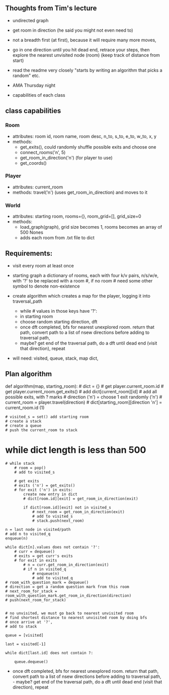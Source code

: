 ## Thoughts from Tim's lecture

- undirected graph

- get room in direction (he said you might not even need to)

- not a breadth first (at first), because it will require many more moves, 

- go in one direction until you hit dead end, retrace your steps, then explore the nearest unvisited node (room) (keep track of distance from start)

- read the readme very closely "starts by writing an algorithm that picks a random" etc.

- AMA Thursday night

- capabilities of each class

## class capabilities
 ### Room 
 - attributes: room id, room name, room desc, n_to, s_to, e_to, w_to, x, y
 - methods: 
    - get_exits(), could randomly shuffle possible exits and choose one
    - connect_rooms('n', 5)
    - get_room_in_direction('n') (for player to use)
    - get_coords()
### Player
- attributes: current_room
- methods: travel('n') (uses get_room_in_direction) and moves to it

### World
- attributes: starting room, rooms={}, room_grid=[], grid_size=0
- methods:
    - load_graph(graph), grid size becomes 1, rooms becomes an array of 500 Nones
    - adds each room from .txt file to dict

## Requirements:
- visit every room at least once
- starting graph a dictionary of rooms, each with four k/v pairs, n/s/w/e, with '?' to be replaced with a room #, if no room # need some other symbol to denote non-existence
- create algorithm which creates a map for the player, logging it into traversal_path
    - while # values in those keys have '?':
    - in starting room
    - choose random starting direction, dft
    - once dft completed, bfs for nearest unexplored room. return that path, convert path to a list of nsew directions before adding to traversal path, 
    - maybe? get end of the traversal path, do a dft until dead end (visit that direction), repeat

 - will need: visited, queue, stack, map dict,

 ## Plan algorithm
 def algorithm(map, starting_room):
    # dict = {}
    # get player.current_room.id
    # get player.current_room.get_exits()
    # add dict[current_room][id] # add all possible exits, with ? marks
    # direction ('n') = choose 1 exit randomly ('n')
    # current_room = player.travel(direction)
    # dict[starting_room][direction 'n'] = current_room.id (1)

    # visited_s = set() add starting room
    # create a stack
    # create a queue
    # push the current_room to stack

     
# while dict length is less than 500
    # while stack
        # room = pop()
        # add to visited_s

        # get exits 
        # exits ('n') = get_exits()
        # for exit ('n') in exits:
            create new entry in dict
            # dict[room.id][exit] = get_room_in_direction(exit)

            if dict[room.id][exit] not in visited_s
                # next_room = get_room_in_direction(exit)
                # add to visited_s
                # stack.push(next_room)

    n = last node in visited/path
    # add n to visited_q
    enqueue(n)
    
    while dict[n].values does not contain '?':
        # curr = dequeue()
        # exits = get curr's exits
        # for exit in exits
            # n = curr.get_room_in_direction(exit)
            # if n in visited_q
                # enqueue(n)
                # add to visited_q
    # room_with_question_mark = dequeue()
    # direction = get a random question mark from this room
    # next_room_for_stack = room_with_question_mark.get_room_in_direction(direction)
    # push(next_room_for_stack)
            

    # no unvisited, we must go back to nearest unvisited room 
    # find shortest distance to nearest unvisited room by doing bfs
    # once arrive at '?', 
    # add to stack

    queue = [visited]
    
    last = visited[-1]

    while dict[last.id] does not contain ?:

        queue.dequeue()
    
            

    


    
    

   - once dft completed, bfs for nearest unexplored room. return that path, convert path to a list of nsew directions before adding to traversal path, 
    - maybe? get end of the traversal path, do a dft until dead end (visit that direction), repeat


 